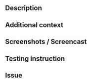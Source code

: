 ## Description

<!-- A clear and concise description of what has been done on the PR. -->

## Additional context

<!-- If required, add additional information related to the PR. -->

## Screenshots / Screencast

<!-- If applicable, add screenshots/screencast to help explain the PR. -->

## Testing instruction

<!--
1. Go to '...'
2. Click on '....'
3. Scroll down to '....'
-->

## Issue

<!--
- [ ] Fixes - #
- [ ] Partially fixes - #
-->